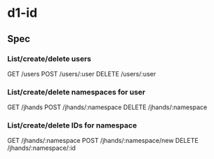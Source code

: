 # d1-id

## Spec

### List/create/delete users
GET /users
POST /users/:user
DELETE /users/:user

### List/create/delete namespaces for user
GET /jhands
POST /jhands/:namespace
DELETE /jhands/:namespace

### List/create/delete IDs for namespace
GET /jhands/:namespace
POST /jhands/:namespace/new
DELETE /jhands/:namespace/:id
